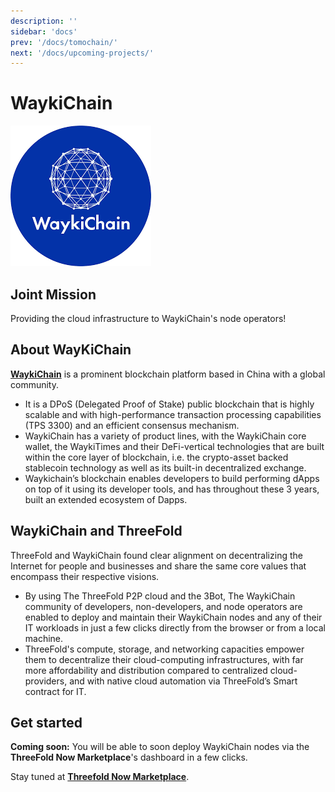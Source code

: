 ```yaml
---
description: ''
sidebar: 'docs'
prev: '/docs/tomochain/'
next: '/docs/upcoming-projects/'
---
```


# WaykiChain

![](./img/waykichain1.png)

## Joint Mission

Providing the cloud infrastructure to WaykiChain's node operators!

## About WayKiChain

**[WaykiChain](https://www.waykichain.com/)** is a prominent blockchain platform based in China with a global community.

- It is a DPoS (Delegated Proof of Stake) public blockchain that is highly scalable and with high-performance transaction processing capabilities (TPS 3300) and an efficient consensus mechanism.
- WaykiChain has a variety of product lines, with the WaykiChain core wallet, the WaykiTimes and their DeFi-vertical technologies that are built within the core layer of blockchain, i.e. the crypto-asset backed stablecoin technology as well as its built-in decentralized exchange.
- Waykichain’s blockchain enables developers to build performing dApps on top of it using its developer tools, and has throughout these 3 years, built an extended ecosystem of Dapps.

## WaykiChain and ThreeFold 

ThreeFold and WaykiChain found clear alignment on decentralizing the Internet for people and businesses and share the same core values that encompass their respective visions.

- By using The ThreeFold P2P cloud and the 3Bot, The WaykiChain community of developers, non-developers, and node operators are enabled to deploy and maintain their WaykiChain nodes and any of their IT workloads in just a few clicks directly from the browser or from a local machine. 
- ThreeFold's compute, storage, and networking capacities empower them to decentralize their cloud-computing infrastructures, with far more affordability and distribution compared to centralized cloud-providers, and with native cloud automation via ThreeFold’s Smart contract for IT.

## Get started

**Coming soon:** You will be able to soon deploy WaykiChain nodes via the **ThreeFold Now Marketplace**'s dashboard in a few clicks.

Stay tuned at **[Threefold Now Marketplace](https://marketplace.threefold.io)**.